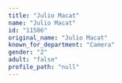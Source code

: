```yaml
---
title: "Julio Macat"
name: "Julio Macat"
id: "11506"
original_name: "Julio Macat"
known_for_department: "Camera"
gender: "2"
adult: "false"
profile_path: "null"
---
```

